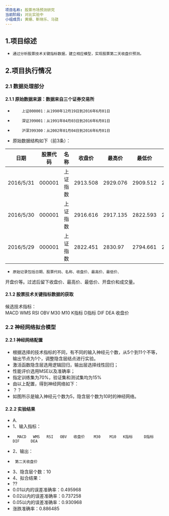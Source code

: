 ```yaml
---
项目名称: 股票市场预测研究
当前阶段: 对比实验中
小组成员: 黄姗、靳晓乐、马骁
---
```


## 1.项目综述

-     通过分析股票技术关键指标数据，建立相应模型，实现股票第二天收盘价预测。
     
## 2.项目执行情况

### 2.1 数据处理部分
#### 2.1.1 原始数据来源：数据来自三个证券交易所
-         上证000001：从1990年12月19日到2016年6月01日
-         深证399001：从1991年04月03日到2016年6月01日
-         沪深399300：从2002年01月04日到2016年6月01日
-    原始数据结构如下（前3条）：

|日期|股票代码|名称|收盘价|最高价|最低价|开盘价|前收盘|涨跌额|涨跌幅|成交量|成交金额|
|----|--------|----|------|------|------|------|------|------|------|------|--------|
|2016/5/31|000001|上证指数|2913.508|2929.076|2909.512|2917.154|2916.616|-3.1083|-0.1066|188386421|2.20E+11
|2016/5/30|000001|上证指数|2916.616|2917.135|2822.593|2822.451|2822.593|94.1651|3.33630|215260341|2.37E+11
|2016/5/29|000001|上证指数|2822.451|2830.97|2794.661|2809.799|2821.046|1.4049|0.0498|106319589|1.16E+11

-     原始记录包括日期、股票代码、名称、收盘价、最高价、最低价、
开盘价等。过滤后留下收盘价、最高价、最低价、开盘价和成交量。

#### 2.1.2 股票技术关键指标数据的获取
候选技术指标：</br>
MACD   WMS   RSI   OBV    M30    M10   K指标     D指标     DIF     DEA    收盘价

### 2.2 神经网络拟合模型
#### 2.2.1 神经网络配置
- 根据选择的技术指标的不同，有不同的输入神经元个数，从5个到11个不等，输出节点为1个，调整隐含层结点进行实验。
- 激活函数隐含层选用逻辑回归，输出层选择线性回归；
- 性能评价选用MSE以及准确率；
- 指定训练集为70%，验证集和测试集均为15%
- 由以上配置，得到神经网络如下：
- ？？
- 如图所示是输入神经元个数为5，隐含层个数为10时的神经网络。

#### 2.2.2 实验结果
- A.	
- 1、输入指标：
-       MACD   WMS   RSI   OBV   收盘价    M30    M10   K指标     D指标     DIF     DEA
- 2、输出：
-      第二天收盘价
- 3、隐含层个数：10
- 4、拟合结果：
- ??
- 0.01以内的误差准确率：0.495968
- 0.02以内的误差准确率：0.737258
- 0.05以内的误差准确率：0.930968
- 涨跌准确率：0.886485





